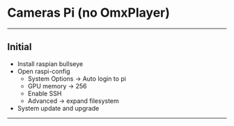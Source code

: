 # Cameras Pi (no OmxPlayer)

----

## Initial
* Install raspian bullseye
* Open raspi-config
  * System Options -> Auto login to pi
  * GPU memory -> 256
  * Enable SSH
  * Advanced -> expand filesystem
* System update and upgrade

----

